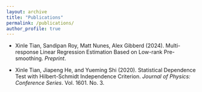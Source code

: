 ```yaml
---
layout: archive
title: "Publications"
permalink: /publications/
author_profile: true
---
```


* Xinle Tian, Sandipan Roy, Matt Nunes, Alex Gibberd (2024). Multi-response Linear Regression Estimation Based on Low-rank Pre-smoothing. *Preprint*.
  
* Xinle Tian, Jiapeng He, and Yueming Shi (2020). Statistical Dependence Test with Hilbert-Schmidt Independence Criterion. *Journal of Physics: Conference Series*. Vol. 1601. No. 3.


